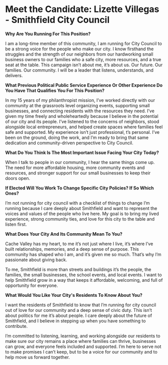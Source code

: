 # Meet the Candidate: Lizette Villegas - Smithfield City Council

**Why Are You Running For This Position?**

I am a long-time member of this community, I am running for City Council to be a strong voice for the people who make our city. I know firsthand the struggles and the strength of our neighbors from our hardworking small business owners to our families who a safe city, more resources, and a true seat at the table. This campaign isn’t about me, it’s about us. Our future. Our families. Our community. I will be a leader that listens, understands, and delivers.

**What Previous Political Public Service Experience Or Other Experience Do You Have That Qualifies You For This Position?**

In my 15 years of my philanthropist mission, I’ve worked directly with our community at the grassroots level organizing events, supporting small businesses, and connecting residents with the resources they need. I’ve given my time freely and wholeheartedly because I believe in the potential of our city and its people. I’ve listened to the concerns of neighbors, stood alongside local entrepreneurs, and helped create spaces where families feel safe and supported. My experience isn’t just professional, t’s personal. I’ve been on the ground, doing the work, and I’m ready to bring that same dedication and community-driven perspective to City Council.

**What Do You Think Is The Most Important Issue Facing Your City Today?**

When I talk to people in our community, I hear the same things come up. The need for more affordable housing, more community events and resources, and stronger support for our small businesses to keep their doors open.

**If Elected Will You Work To Change Specific City Policies? If So Which Ones?**

I’m not running for city council with a checklist of things to change I’m running because I care deeply about Smithfield and want to represent the voices and values of the people who live here. My goal is to bring my lived experience, strong community ties, and love for this city to the table and listen first.

**What Does Your City And Its Community Mean To You?**

Cache Valley has my heart, to me it’s not just where I live, it’s where I’ve built relationships, memories, and a deep sense of purpose. This community has shaped who I am, and it’s given me so much. That’s why I’m passionate about giving back.

To me, Smithfield is more than streets and buildings it’s the people, the families, the small businesses, the school events, and local events. I want to help Smithfield grow in a way that keeps it affordable, welcoming, and full of opportunity for everyone.

**What Would You Like Your City's Residents To Know About You?**

I want the residents of Smithfield to know that I’m running for city council out of love for our community and a deep sense of civic duty. This isn’t about politics for me it’s about people. I care deeply about the future of Smithfield, and I believe in stepping up when you have something to contribute.

I’m committed to listening, learning, and working alongside our residents to make sure our city remains a place where families can thrive, businesses can grow, and everyone feels included and supported. I’m here to serve not to make promises I can’t keep, but to be a voice for our community and to help move us forward together.
